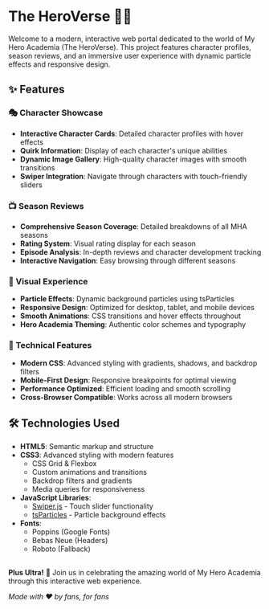 # The HeroVerse 🦸‍♂️

Welcome to a modern, interactive web portal dedicated to the world of My Hero Academia (The HeroVerse). This project features character profiles, season reviews, and an immersive user experience with dynamic particle effects and responsive design.

## ✨ Features

### 🎭 Character Showcase
- **Interactive Character Cards**: Detailed character profiles with hover effects
- **Quirk Information**: Display of each character's unique abilities
- **Dynamic Image Gallery**: High-quality character images with smooth transitions
- **Swiper Integration**: Navigate through characters with touch-friendly sliders

### 📺 Season Reviews
- **Comprehensive Season Coverage**: Detailed breakdowns of all MHA seasons
- **Rating System**: Visual rating display for each season
- **Episode Analysis**: In-depth reviews and character development tracking
- **Interactive Navigation**: Easy browsing through different seasons

### 🎨 Visual Experience
- **Particle Effects**: Dynamic background particles using tsParticles
- **Responsive Design**: Optimized for desktop, tablet, and mobile devices
- **Smooth Animations**: CSS transitions and hover effects throughout
- **Hero Academia Theming**: Authentic color schemes and typography

### 🔧 Technical Features
- **Modern CSS**: Advanced styling with gradients, shadows, and backdrop filters
- **Mobile-First Design**: Responsive breakpoints for optimal viewing
- **Performance Optimized**: Efficient loading and smooth scrolling
- **Cross-Browser Compatible**: Works across all modern browsers

## 🛠️ Technologies Used

- **HTML5**: Semantic markup and structure
- **CSS3**: Advanced styling with modern features
  - CSS Grid & Flexbox
  - Custom animations and transitions
  - Backdrop filters and gradients
  - Media queries for responsiveness
- **JavaScript Libraries**:
  - [Swiper.js](https://swiperjs.com/) - Touch slider functionality
  - [tsParticles](https://particles.js.org/) - Particle background effects
- **Fonts**: 
  - Poppins (Google Fonts)
  - Bebas Neue (Headers)
  - Roboto (Fallback)
##

**Plus Ultra!** 💪 Join us in celebrating the amazing world of My Hero Academia through this interactive web experience.

*Made with ❤️ by fans, for fans*
